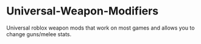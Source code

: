 # Universal-Weapon-Modifiers
Universal roblox weapon mods that work on most games and allows you to change guns/melee stats.
